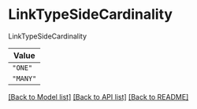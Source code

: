 # LinkTypeSideCardinality

LinkTypeSideCardinality

| **Value** |
| --------- |
| `"ONE"` |
| `"MANY"` |


[[Back to Model list]](../../../README.md#models-v2-link) [[Back to API list]](../../../README.md#apis-v2-link) [[Back to README]](../../../README.md)
